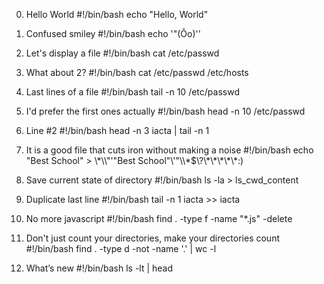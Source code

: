 0. Hello World
#!/bin/bash
echo "Hello, World"

1. Confused smiley
#!/bin/bash
echo '"(Ôo)'\'

2. Let's display a file
#!/bin/bash
cat /etc/passwd

3. What about 2?
#!/bin/bash
cat /etc/passwd /etc/hosts

4. Last lines of a file
#!/bin/bash
tail -n 10 /etc/passwd

5. I'd prefer the first ones actually
#!/bin/bash
head -n 10 /etc/passwd

6. Line #2
#!/bin/bash
head -n 3 iacta | tail -n 1

7. It is a good file that cuts iron without making a noise
#!/bin/bash
echo "Best School" > \\\*\\\\"'\"Best School\"\\'"\\\\\*\$\\\?\\\*\\\*\\\*\\\*\\\*\:\)

8. Save current state of directory
#!/bin/bash
ls -la > ls_cwd_content

9. Duplicate last line
#!/bin/bash
tail -n 1 iacta >> iacta

10. No more javascript
#!/bin/bash
find . -type f -name "*.js" -delete

11. Don't just count your directories, make your directories count
#!/bin/bash
find . -type d -not -name '.' | wc -l

12. What’s new
#!/bin/bash
ls -lt | head
